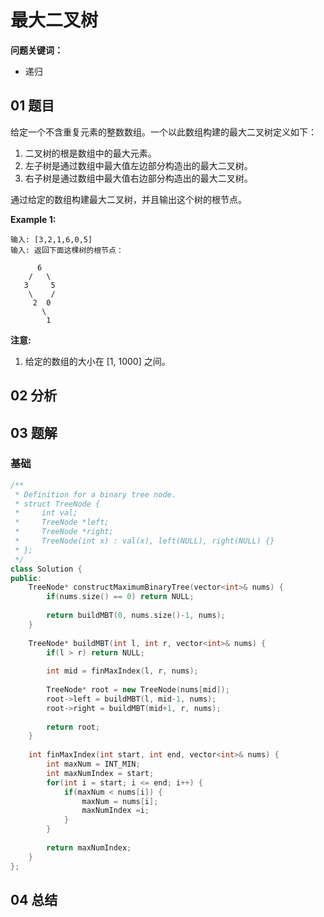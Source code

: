 # 最大二叉树
**问题关键词：**

- 递归

## 01 题目

给定一个不含重复元素的整数数组。一个以此数组构建的最大二叉树定义如下：

1. 二叉树的根是数组中的最大元素。
2. 左子树是通过数组中最大值左边部分构造出的最大二叉树。
3. 右子树是通过数组中最大值右边部分构造出的最大二叉树。

通过给定的数组构建最大二叉树，并且输出这个树的根节点。

**Example 1:**

```
输入: [3,2,1,6,0,5]
输入: 返回下面这棵树的根节点：

      6
    /   \
   3     5
    \    / 
     2  0   
       \
        1
```

**注意:**

1. 给定的数组的大小在 [1, 1000] 之间。

## 02 分析



## 03 题解

### 基础

```c++
/**
 * Definition for a binary tree node.
 * struct TreeNode {
 *     int val;
 *     TreeNode *left;
 *     TreeNode *right;
 *     TreeNode(int x) : val(x), left(NULL), right(NULL) {}
 * };
 */
class Solution {
public:
    TreeNode* constructMaximumBinaryTree(vector<int>& nums) {
        if(nums.size() == 0) return NULL;
        
        return buildMBT(0, nums.size()-1, nums);
    }
    
    TreeNode* buildMBT(int l, int r, vector<int>& nums) {
        if(l > r) return NULL;
        
        int mid = finMaxIndex(l, r, nums);
        
        TreeNode* root = new TreeNode(nums[mid]);
        root->left = buildMBT(l, mid-1, nums);
        root->right = buildMBT(mid+1, r, nums);
        
        return root;
    }
    
    int finMaxIndex(int start, int end, vector<int>& nums) {
        int maxNum = INT_MIN;
        int maxNumIndex = start;
        for(int i = start; i <= end; i++) {
            if(maxNum < nums[i]) {
                maxNum = nums[i];
                maxNumIndex =i;
            }
        }
        
        return maxNumIndex;
    }
};
```

## 04 总结

